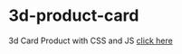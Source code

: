 # 3d-product-card
3d Card Product with CSS and JS
<a href="https://htmlpreview.github.io/?https://github.com/adamfachreza/3d-product-card/blob/main/index.html">click here</a>

